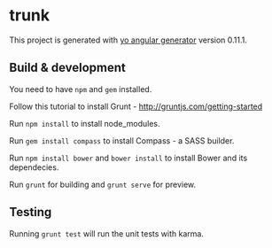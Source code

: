 # trunk

This project is generated with [yo angular generator](https://github.com/yeoman/generator-angular)
version 0.11.1.

## Build & development

You need to have `npm` and `gem` installed.

Follow this tutorial to install Grunt - http://gruntjs.com/getting-started

Run `npm install` to install node_modules.

Run `gem install compass` to install Compass - a SASS builder.


Run `npm install bower` and `bower install` to install Bower and its dependecies.

Run `grunt` for building and `grunt serve` for preview.




## Testing

Running `grunt test` will run the unit tests with karma.
